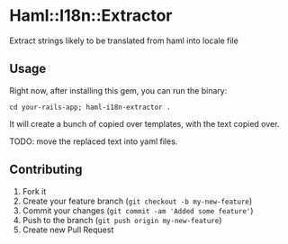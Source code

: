 # Haml::I18n::Extractor

Extract strings likely to be translated from haml into locale file

## Usage

Right now, after installing this gem, you can run the binary:

`cd your-rails-app; haml-i18n-extractor .`

It will create a bunch of copied over templates, with the text copied over.

TODO: move the replaced text into yaml files.

## Contributing

1. Fork it
2. Create your feature branch (`git checkout -b my-new-feature`)
3. Commit your changes (`git commit -am 'Added some feature'`)
4. Push to the branch (`git push origin my-new-feature`)
5. Create new Pull Request
